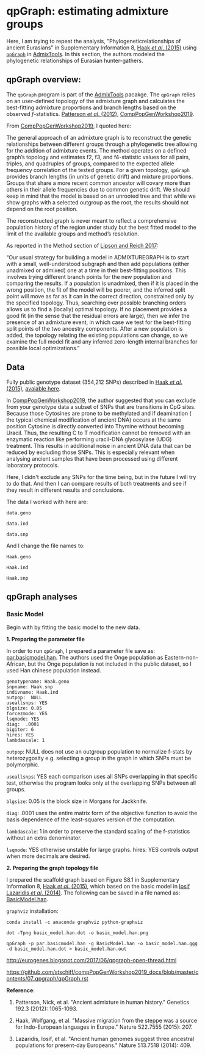 # qpGraph: estimating admixture groups

Here, I am trying to repeat the analysis, "Phylogeneticrelationships of ancient Eurasians" in Supplementary Information 8, [Haak *et al*. (2015)](https://www.nature.com/articles/nature14317) using [```qpGraph```](https://github.com/DReichLab/AdmixTools/blob/master/README.QPGRAPH) in [AdmixTools](https://github.com/DReichLab/AdmixTools). In this section, the authors modeled the phylogenetic relationships of Eurasian hunter-gathers.

## qpGraph overview:

The ```qpGraph``` program is part of the [AdmixTools](https://github.com/DReichLab/AdmixTools) pacakge. The ```qpGraph``` relies on an user-defined topology of the admixture graph and calculates the best-fitting admixture proportions and branch lengths based on the observed *f*-statistics. [Patterson *et al*. (2012)](https://www.genetics.org/content/192/3/1065.short), [CompPopGenWorkshop2019](https://github.com/stschiff/compPopGenWorkshop2019_docs/blob/master/contents/07_qpgraph/qpGraph.rst).

From [CompPopGenWorkshop2019](https://github.com/stschiff/compPopGenWorkshop2019_docs/blob/master/contents/07_qpgraph/qpGraph.rst), I quoted here:

The general approach of an admixture graph is to reconstruct the genetic relationships between different groups through a phylogenetic tree allowing for the addition of admixture events. The method operates on a defined graph’s topology and estimates f2, f3, and f4-statistic values for all pairs, triples, and quadruples of groups, compared to the expected allele frequency correlation of the tested groups. For a given topology, ```qpGraph``` provides branch lengths (in units of genetic drift) and mixture proportions. Groups that share a more recent common ancestor will covary more than others in their allele frequencies due to common genetic drift. We should keep in mind that the model is based on an unrooted tree and that while we show graphs with a selected outgroup as the root, the results should not depend on the root position.


The reconstructed graph is never meant to reflect a comprehensive population history of the region under study but the best fitted model to the limit of the available groups and method’s resolution.

As reported in the Method section of [Lipson and Reich 2017](https://academic.oup.com/mbe/article/34/4/889/2838774):

“Our usual strategy for building a model in ADMIXTUREGRAPH is to start with a small, well-understood subgraph and then add populations (either unadmixed or admixed) one at a time in their best-fitting positions. This involves trying different branch points for the new population and comparing the results. If a population is unadmixed, then if it is placed in the wrong position, the fit of the model will be poorer, and the inferred split point will move as far as it can in the correct direction, constrained only by the specified topology. Thus, searching over possible branching orders allows us to find a (locally) optimal topology. If no placement provides a good fit (in the sense that the residual errors are large), then we infer the presence of an admixture event, in which case we test for the best-fitting split points of the two ancestry components. After a new population is added, the topology relating the existing populations can change, so we examine the full model fit and any inferred zero-length internal branches for possible local optimizations.”


## Data

Fully public genotype dataset (354,212 SNPs) described in [Haak *et al*. (2015)](https://www.nature.com/articles/nature14317), [avaiable here](https://reich.hms.harvard.edu/datasets).


In [CompPopGenWorkshop2019](https://github.com/stschiff/compPopGenWorkshop2019_docs/blob/master/contents/07_qpgraph/qpGraph.rst), the author suggested that you can exclude from your genotype data a subset of SNPs that are transitions in CpG sites. Because those Cytosines are prone to be methylated and if deamination ( the typical chemical modification of ancient DNA) occurs at the same position Cytosine is directly converted into Thymine without becoming Uracil. Thus, the resulting C to T modification cannot be removed with an enzymatic reaction like performing uracil-DNA glycosylase (UDG) treatment. This results in additional noise in ancient DNA data that can be reduced by excluding those SNPs. This is especially relevant when analysing ancient samples that have been processed using different laboratory protocols.


Here, I didn't exclude any SNPs for the time being, but in the future I will try to do that. And then I can compare results of both treatments and see if they result in different results and conclusions.


The data I worked with here are:

```
data.geno

data.ind

data.snp

```
And I change the file names to:

```
Haak.geno

Haak.ind

Haak.snp
```

## qpGraph analyses

### Basic Model

Begin with by fitting the basic model to the new data.

**1. Preparing the parameter file**

In order to run ```qpGraph```, I prepared a parameter file save as: [par.basicmodel.han](data/par.basicmodel.han). The authors used the Onge population as Eastern-non-African, but the Onge population is not included in the public dataset, so I used Han chinese population instead.

```
genotypename: Haak.geno
snpname: Haak.snp
indivname: Haak.ind
outpop:  NULL
useallsnps: YES
blgsize: 0.05
forcezmode: YES
lsqmode: YES
diag:  .0001
bigiter: 6
hires: YES
lambdascale: 1
```

```outpop```: NULL does not use an outgroup population to normalize f-stats by heterozygosity e.g. selecting a group in the graph in which SNPs must be polymorphic. 

```useallsnps```: YES each comparison uses all SNPs overlapping in that specific test, otherwise the program looks only at the overlapping SNPs between all groups. 

```blgsize```: 0.05 is the block size in Morgans for Jackknife. 

```diag```: .0001 uses the entire matrix form of the objective function to avoid the basis dependence of the least-squares version of the computation. 

```lambdascale```: 1 in order to preserve the standard scaling of the f-statistics without an extra denominator. 

```lsqmode```: YES otherwise unstable for large graphs. hires: YES controls output when more decimals are desired.

**2. Preparing the graph topology file**


I prepared the scaffold graph based on Figure S8.1 in Supplementary Information 8, [Haak *et al*. (2015)](https://www.nature.com/articles/nature14317), which based on the basic model in [Iosif Lazaridis *et al*. (2014)](https://www.nature.com/articles/nature13673). The following can be saved in a file named as: [BasicModel.han](data/BasicModel.han).







```graphviz``` installation:

```
conda install -c anaconda graphviz python-graphviz
```


```
dot -Tpng basic_model.han.dot -o basic_model.han.png
```


```
qpGraph -p par.basicmodel.han -g BasicModel.han -o basic_model.han.ggg -d basic_model.han.dot > basic_model.han.out
```




http://eurogenes.blogspot.com/2017/06/qpgraph-open-thread.html



https://github.com/stschiff/compPopGenWorkshop2019_docs/blob/master/contents/07_qpgraph/qpGraph.rst



**Reference**:
1. Patterson, Nick, et al. "Ancient admixture in human history." Genetics 192.3 (2012): 1065-1093.

2. Haak, Wolfgang, et al. "Massive migration from the steppe was a source for Indo-European languages in Europe." Nature 522.7555 (2015): 207.

3. Lazaridis, Iosif, et al. "Ancient human genomes suggest three ancestral populations for present-day Europeans." Nature 513.7518 (2014): 409.
